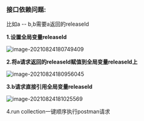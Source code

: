 ### 接口依赖问题:

比如a -- b,b需要a返回的releaseId

**1.设置全局变量releaseId**

![image-20210824180749409](https://gitee.com/zyzcode/gitee-pic/raw/master/image-20210824180749409.png)

**2.将a请求返回的releaseId赋值到全局变量releaseId上**

![image-20210824180956045](https://gitee.com/zyzcode/gitee-pic/raw/master/image-20210824180956045.png)

**3.b请求直接引用全局变量releaseId**

![image-20210824181025569](https://gitee.com/zyzcode/gitee-pic/raw/master/image-20210824181025569.png)

4.run collection一键顺序执行postman请求